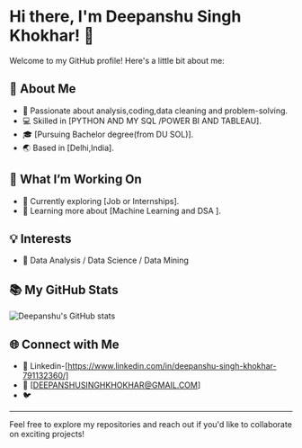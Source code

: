 # Hi there, I'm Deepanshu Singh Khokhar! 👋

Welcome to my GitHub profile! Here's a little bit about me:

## 🚀 About Me
- 🌟 Passionate about analysis,coding,data cleaning and problem-solving.
- 💻 Skilled in [PYTHON AND MY SQL /POWER BI AND TABLEAU].
- 🎓 [Pursuing Bachelor degree(from DU SOL)].
- 🌏 Based in [Delhi,India].

## 📂 What I’m Working On
- 🔭 Currently exploring [Job or Internships].
- 🌱 Learning more about [Machine Learning and DSA ].

## 💡 Interests
- 🤖 Data Analysis / Data Science / Data Mining

## 📚 My GitHub Stats
![Deepanshu's GitHub stats](https://github-readme-stats.vercel.app/api?username=DEEPANSHUSINGHKHOKHAR&show_icons=true&theme=radical)

## 🌐 Connect with Me
- 💼 Linkedin-[https://www.linkedin.com/in/deepanshu-singh-khokhar-791132360/]
- 📧 [DEEPANSHUSINGHKHOKHAR@GMAIL.COM]
- 🐦 

---

Feel free to explore my repositories and reach out if you'd like to collaborate on exciting projects!
